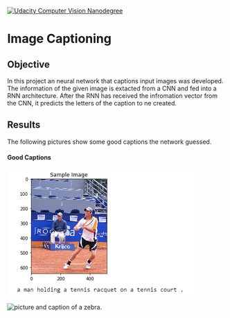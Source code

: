 [![Udacity Computer Vision Nanodegree](http://tugan0329.bitbucket.io/imgs/github/cvnd.svg)](https://www.udacity.com/course/computer-vision-nanodegree--nd891)


# Image Captioning 
## Objective 
In this project an neural network that captions input images was developed.
The information of the given image is extacted from a CNN and fed into a RNN architecture. After the RNN has received the infromation vector from the CNN, it predicts the letters of the caption to ne created.

## Results 

The following pictures show some good  captions the network guessed.

#### Good Captions

![picture and caption of a tennis player.](images/tennis.png)

![picture and caption of a zebra.](/images/zebra.png)